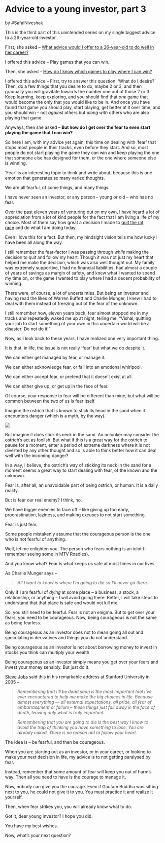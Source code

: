 # Advice to a young investor, part 3

by #SafalNiveshak 

This is the third part of this unintended series on my single biggest advice to a 26-year-old investor.

First, she asked – [What advice would I offer to a 26-year-old to do well in her career?](https://click.mlsend.com/link/c/YT0xOTg4OTg4MTQzMTY4MTMzODU1JmM9ejFiNCZlPTAmYj05OTA5MTQyOTAmZD16MW8wZjFu.r3I9edQ7Ky-4oamTXCxJuZpYY1LrEm43vwpNPm9QOHY)

I offered this advice – Play games that you can win.

Then, she asked – [How do I know which games to play where I can win?](https://click.mlsend.com/link/c/YT0xOTg4OTg4MTQzMTY4MTMzODU1JmM9ejFiNCZlPTAmYj05OTA5MTQyOTEmZD1sM2k5czVo.zXNU-7yQnzTiuqzUk43gr91670jgEHeqGJ3pgLvCBQw)

I offered this advice – First, try to answer this question: ‘What do I desire?’ Then, do a few things that you desire to do, maybe 2 or 3, and then gradually you will gravitate towards the number one out of those 2 or 3. Keep learning, keep exploring, and you should find that _one_ game that would become the only that you would like to be in. And once you have found that game you should play, start playing, get better at it over time, and you should win – not _against_ others but _along with_ others who are also playing that game.

Anyways, then she asked – **But how do I get over the fear to even start playing the game that I can win?**

So here I am, with my advice yet again, this time on dealing with ‘fear’ that stops most people in their tracks, even before they start. And so, most people do not start playing the game they can win and keep playing the one that someone else has designed for them, or the one where someone else is winning.

‘Fear’ is an interesting topic to think and write about, because this is one emotion that generates so many varied thoughts.

We are all fearful, of some things, and many things.

I have never seen an investor, or any person – young or old – who has no fear.

Over the past eleven years of venturing out on my own, I have heard a lot of appreciation from a lot of kind people for the fact that I am living a life of my choice. Most of them say how great a decision I made to [quit the rat race](https://click.mlsend.com/link/c/YT0xOTg4OTg4MTQzMTY4MTMzODU1JmM9ejFiNCZlPTAmYj05OTA5MTQyOTImZD14MGo5aTB6.M_inlI9VnpKyp2lZzDlvw4AAEDgOJIW7rqEDckMpKSk) and do what I am doing today.

Even I love this for a fact. But then, my hindsight vision tells me how lucky I have been all along the way.

I still remember the fear-factor I was passing through _while_ making the decision to quit and follow my heart. Though it was not just my heart that helped me make the decision, which was also well thought out. My family was extremely supportive, I had no financial liabilities, had almost a couple of years of savings as margin of safety, and knew what I wanted to spend my time on, or the game I wanted to play where I had a decent probability of winning.

There were, of course, a lot of uncertainties. But being an investor and having read the likes of Warren Buffett and Charlie Munger, I knew I had to deal with them instead of freezing out of the fear of the unknown.

I still remember how, eleven years back, fear almost stopped me in my tracks and repeatedly waked me up at night, telling me, “Vishal, quitting your job to start something of your own in this uncertain world will be a disaster! Do not do it!”

Now, as I look back to these years, I have realized one very important thing.

It is that, in life, the issue is not really ‘fear’ but what we do despite it.

We can either get managed by fear, or manage it.

We can either acknowledge fear, or fall into an emotional whirlpool.

We can either accept fear, or pretend that it doesn’t exist at all.

We can either give up, or get up in the face of fear.

Of course, your response to fear will be different than mine, but what will be common between the two of us is fear itself.

Imagine the ostrich that is known to stick its head in the sand when it encounters danger (which is a myth, by the way).

[![](https://ci4.googleusercontent.com/proxy/rBvAT5chxJG6WIUs-MYY_hSzwAEDQHoXXVgpYIaLxYfcwfor_DKpXyJUxNV4zglvpehYFSFta3Bcc8SpbtEpUFxlLt2qc8dundJZ7R40GwJ2usfh-Q2NvG-bOpObBvH5VFU3AXSy1pPzLIJnxxM=s0-d-e1-ft#https://bucket.mlcdn.com/a/3378/3378574/images/48be5dde608d26155f52187ef076c9b94c760be0.png)](https://click.mlsend.com/link/c/YT0xOTg4OTg4MTQzMTY4MTMzODU1JmM9ejFiNCZlPTAmYj05OTA5MTQyOTMmZD1kNG02ejNz.a2Q5Dkq34HfhhfQhfe8oNeRl6oVrRkebHu-KfTocK2I)

But imagine it does stick its neck in the sand. An onlooker may consider the ostrich’s act as foolish. But what if this is a great way for the ostrich to pause for a moment, enter a period of extreme darkness where it is not diverted by any other thought and so is able to think better how it can deal well with the incoming danger?

In a way, I believe, the ostrich’s way of sticking its neck in the sand for a moment seems a great way to start dealing with fear, of the known and the unknown.

Fear is, after all, an unavoidable part of being ostrich, or human. It is a daily reality.

But is fear our real enemy? I think, no.

We have bigger enemies to face off – like giving up too early, procrastination, laziness, and making excuses to not start something.

Fear is just fear.

Some people mistakenly assume that the courageous person is the one who is not fearful of anything.

Well, let me enlighten you. The person who fears nothing is an idiot (I remember seeing some in MTV Roadies).

And you know what? Fear is what keeps us safe at most times in our lives.

As Charlie Munger says –

> _All I want to know is where I’m going to die so I’ll never go there._

Only if I am fearful of _dying_ at some place – a business, a stock, a relationship, or anything – I will avoid going there. Better, I will take steps to understand that that place is safe and would not kill me.

So, you still need to be fearful. Fear is not an enigma. But to get over your fears, you need to be courageous. Now, being courageous is not the same as being fearless.

Being courageous as an investor does not to mean going all out and speculating in derivatives and things you do not understand.

Being courageous as an investor is not about borrowing money to invest in stocks you think can multiply your wealth.

Being courageous as an investor simply means you get over your fears and invest your money sensibly. But just do it.

[Steve Jobs](https://click.mlsend.com/link/c/YT0xOTg4OTg4MTQzMTY4MTMzODU1JmM9ejFiNCZlPTAmYj05OTA5MTQyOTQmZD1rM2s3ejR5.4JwH5TvTv6WBdVbWDv2tVbGH7U_fC2LtVkXSYHdQbMM) said this in his remarkable address at Stanford University in 2005 –

> _Remembering that I’ll be dead soon is the most important tool I’ve ever encountered to help me make the big choices in life. Because almost everything — all external expectations, all pride, all fear of embarrassment or failure – these things just fall away in the face of death, leaving only what is truly important._
> 
> _Remembering that you are going to die is the best way I know to avoid the trap of thinking you have something to lose. You are already naked. There is no reason not to follow your heart._

The idea is – be fearful, and then be courageous.

When you are starting out as an investor, or in your career, or looking to make your next decision in life, my advice is to not getting paralysed by fear.

Instead, remember that some amount of fear will keep you out of harm’s way. Then all you need to have is the courage to manage it.

Now, nobody can give you the courage. Even if Gautam Buddha was sitting next to you, he could not give it to you. You must practice it and realize it yourself.

Then, when fear strikes you, you will already know what to do.

Got it, dear young investor? I hope you did.

You have my best wishes.

Now, what’s your next question?